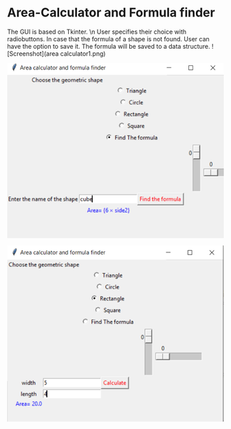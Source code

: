 # Area-Calculator and Formula finder

The GUI is based on Tkinter. \n
User specifies their choice with radiobuttons.
In case that the formula of a shape is not found. User can have the option to save it.
The formula will be saved to a data structure.
![Screenshot](area calculator1.png)





![alt text](https://github.com/Ahmed-Gebril/Area-Calculator/blob/master/area%20calculator%202.PNG)


![alt text](https://github.com/Ahmed-Gebril/Area-Calculator/blob/master/area%20calculator1.PNG)

